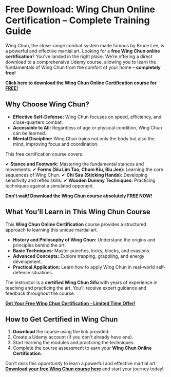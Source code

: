 # Free Download: Wing Chun Online Certification – Complete Training Guide

Wing Chun, the close-range combat system made famous by Bruce Lee, is a powerful and effective martial art. Looking for a **free Wing Chun online certification**? You've landed in the right place. We’re offering a direct download to a comprehensive Udemy course, allowing you to learn the fundamentals of Wing Chun from the comfort of your home – **completely free!**

[**Click here to download the Wing Chun Online Certification course for FREE!**](https://udemywork.com/wing-chun-online-certification)

## Why Choose Wing Chun?

*   **Effective Self-Defense:** Wing Chun focuses on speed, efficiency, and close-quarters combat.
*   **Accessible to All:** Regardless of age or physical condition, Wing Chun can be learned.
*   **Mental Discipline:** Wing Chun trains not only the body but also the mind, improving focus and coordination.

This free certification course covers:

✔ **Stance and Footwork:** Mastering the fundamental stances and movements.
✔ **Forms (Siu Lim Tao, Chum Kiu, Biu Jee):** Learning the core sequences of Wing Chun.
✔ **Chi Sau (Sticking Hands):** Developing sensitivity and reflex skills.
✔ **Wooden Dummy Techniques:** Practicing techniques against a simulated opponent.

[**Don't wait! Download the Wing Chun course absolutely FREE NOW!**](https://udemywork.com/wing-chun-online-certification)

## What You’ll Learn in This Wing Chun Course

This **Wing Chun Online Certification** course provides a structured approach to learning this unique martial art.

*   **History and Philosophy of Wing Chun:** Understand the origins and principles behind the art.
*   **Basic Techniques:** Master punches, kicks, blocks, and evasions.
*   **Advanced Concepts:** Explore trapping, grappling, and energy development.
*   **Practical Application:** Learn how to apply Wing Chun in real-world self-defense situations.

The instructor is a **certified Wing Chun Sifu** with years of experience in teaching and practicing the art. You'll receive expert guidance and feedback throughout the course.

[**Get Your Free Wing Chun Certification - Limited Time Offer!**](https://udemywork.com/wing-chun-online-certification)

## How to Get Certified in Wing Chun

1.  **Download** the course using the link provided.
2.  Create a Udemy account (if you don't already have one).
3.  Start learning the modules and practicing the techniques.
4.  Complete the course assessment to earn your **Wing Chun Online Certification**.

Don't miss this opportunity to learn a powerful and effective martial art. **[Download your free Wing Chun course here](https://udemywork.com/wing-chun-online-certification)** and start your journey today!
